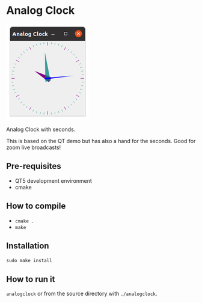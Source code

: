 # Analog Clock

![alt tag](screenshot.png)

Analog Clock with seconds.

This is based on the QT demo but has also a hand for the seconds.
Good for zoom live broadcasts!

## Pre-requisites

 - QT5 development environment
 - cmake

## How to compile

 - `cmake .`
 - `make`

## Installation

`sudo make install`

## How to run it

`analogclock` or from the source directory with `./analogclock`.
